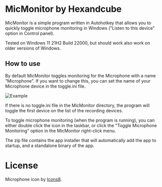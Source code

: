 # MicMonitor by Hexandcube

MicMonitor is a simple program written in Autohotkey that allows you to quickly toggle microphone monitoring in Windows ("Listen to this device" option in Control panel).

Tested on Windows 11 21H2 Build 22000, but should work also work on older versions of Windows.

## How to use

By default MicMonitor toggles monitoring for the Microphone with a name "Microphone".
If you want to change this, you can set the name of your Microphone device in the toggle.ini file.

![Example](https://i.imgur.com/CwkZeHx.png)

If there is no toggle.ini file in the MicMonitor directory, the program will toggle the first device on the list of the recording devices.

To toggle microphone monitoring (when the program is running), you can either double click the icon in the taskbar, or click the "Toggle Microphone Monitoring" option in the MicMonitor right-click menu.

The zip file contains the app installer that will automatically add the app to startup, and a standalone binary of the app.

# License

Microphone icon by [Icons8](https://icons8.com/).